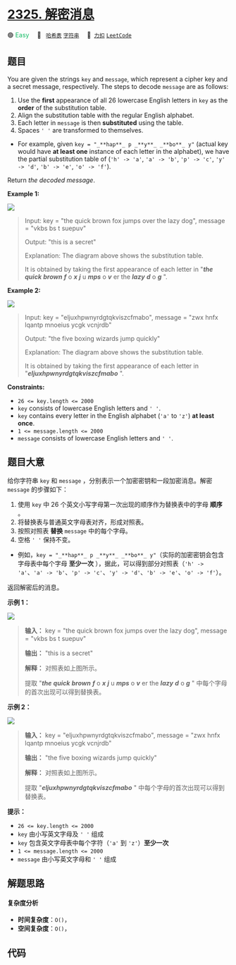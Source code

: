 # [2325. 解密消息](https://2xiao.github.io/leetcode-js/problem/2325.html)

🟢 <font color=#15bd66>Easy</font>&emsp; 🔖&ensp; [`哈希表`](/tag/hash-table.md) [`字符串`](/tag/string.md)&emsp; 🔗&ensp;[`力扣`](https://leetcode.cn/problems/decode-the-message) [`LeetCode`](https://leetcode.com/problems/decode-the-message)

## 题目

You are given the strings `key` and `message`, which represent a cipher key
and a secret message, respectively. The steps to decode `message` are as
follows:

  1. Use the **first** appearance of all 26 lowercase English letters in `key` as the **order** of the substitution table.
  2. Align the substitution table with the regular English alphabet.
  3. Each letter in `message` is then **substituted** using the table.
  4. Spaces `' '` are transformed to themselves.

  * For example, given `key = "_**hap**_ p _**y**_ _**bo**_ y"` (actual key would have **at least one** instance of each letter in the alphabet), we have the partial substitution table of (`'h' -> 'a'`, `'a' -> 'b'`, `'p' -> 'c'`, `'y' -> 'd'`, `'b' -> 'e'`, `'o' -> 'f'`).

Return _the decoded message_.



**Example 1:**

![](https://assets.leetcode.com/uploads/2022/05/08/ex1new4.jpg)

> Input: key = "the quick brown fox jumps over the lazy dog", message = "vkbs bs t suepuv"
> 
> Output: "this is a secret"
> 
> Explanation: The diagram above shows the substitution table.
> 
> It is obtained by taking the first appearance of each letter in "_**the**_ _**quick**_ _**brown**_ _**f**_ o _**x**_ _**j**_ u _**mps**_ o _**v**_ er the _**lazy**_ _**d**_ o _**g**_ ".

**Example 2:**

![](https://assets.leetcode.com/uploads/2022/05/08/ex2new.jpg)

> Input: key = "eljuxhpwnyrdgtqkviszcfmabo", message = "zwx hnfx lqantp mnoeius ycgk vcnjrdb"
> 
> Output: "the five boxing wizards jump quickly"
> 
> Explanation: The diagram above shows the substitution table.
> 
> It is obtained by taking the first appearance of each letter in "_**eljuxhpwnyrdgtqkviszcfmabo**_ ".

**Constraints:**

  * `26 <= key.length <= 2000`
  * `key` consists of lowercase English letters and `' '`.
  * `key` contains every letter in the English alphabet (`'a'` to `'z'`) **at least once**.
  * `1 <= message.length <= 2000`
  * `message` consists of lowercase English letters and `' '`.


## 题目大意

给你字符串 `key` 和 `message` ，分别表示一个加密密钥和一段加密消息。解密 `message` 的步骤如下：

  1. 使用 `key` 中 26 个英文小写字母第一次出现的顺序作为替换表中的字母 **顺序** 。
  2. 将替换表与普通英文字母表对齐，形成对照表。
  3. 按照对照表 **替换** `message` 中的每个字母。
  4. 空格 `' '` 保持不变。

  * 例如，`key = "_**hap**_ p _**y**_ _**bo**_ y"`（实际的加密密钥会包含字母表中每个字母 **至少一次** ），据此，可以得到部分对照表（`'h' -> 'a'`、`'a' -> 'b'`、`'p' -> 'c'`、`'y' -> 'd'`、`'b' -> 'e'`、`'o' -> 'f'`）。

返回解密后的消息。



**示例 1：**

![](https://assets.leetcode.com/uploads/2022/05/08/ex1new4.jpg)

> 
> 
> 
> 
> 
> **输入：** key = "the quick brown fox jumps over the lazy dog", message = "vkbs bs t suepuv"
> 
> **输出：** "this is a secret"
> 
> **解释：** 对照表如上图所示。
> 
> 提取 "_**the**_ _**quick**_ _**brown**_ _**f**_ o _**x**_ _**j**_ u _**mps**_ o _**v**_ er the _**lazy**_ _**d**_ o _**g**_ " 中每个字母的首次出现可以得到替换表。
> 
> 

**示例 2：**

![](https://assets.leetcode.com/uploads/2022/05/08/ex2new.jpg)

> 
> 
> 
> 
> 
> **输入：** key = "eljuxhpwnyrdgtqkviszcfmabo", message = "zwx hnfx lqantp mnoeius ycgk vcnjrdb"
> 
> **输出：** "the five boxing wizards jump quickly"
> 
> **解释：** 对照表如上图所示。
> 
> 提取 "_**eljuxhpwnyrdgtqkviszcfmabo**_ " 中每个字母的首次出现可以得到替换表。
> 
> 



**提示：**

  * `26 <= key.length <= 2000`
  * `key` 由小写英文字母及 `' '` 组成
  * `key` 包含英文字母表中每个字符（`'a'` 到 `'z'`）**至少一次**
  * `1 <= message.length <= 2000`
  * `message` 由小写英文字母和 `' '` 组成


## 解题思路

#### 复杂度分析

- **时间复杂度**：`O()`，
- **空间复杂度**：`O()`，

## 代码

```javascript

```